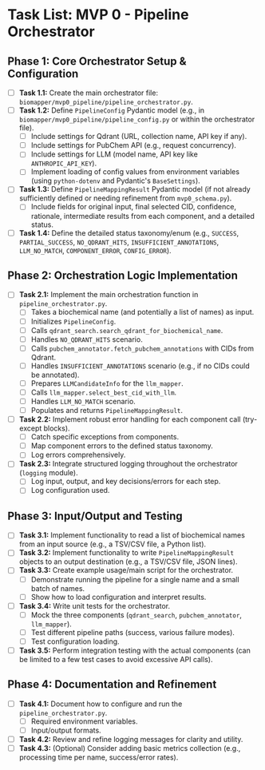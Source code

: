 # Task List: MVP 0 - Pipeline Orchestrator

## Phase 1: Core Orchestrator Setup & Configuration

*   [ ] **Task 1.1:** Create the main orchestrator file: `biomapper/mvp0_pipeline/pipeline_orchestrator.py`.
*   [ ] **Task 1.2:** Define `PipelineConfig` Pydantic model (e.g., in `biomapper/mvp0_pipeline/pipeline_config.py` or within the orchestrator file).
    *   [ ] Include settings for Qdrant (URL, collection name, API key if any).
    *   [ ] Include settings for PubChem API (e.g., request concurrency).
    *   [ ] Include settings for LLM (model name, API key like `ANTHROPIC_API_KEY`).
    *   [ ] Implement loading of config values from environment variables (using `python-dotenv` and Pydantic's `BaseSettings`).
*   [ ] **Task 1.3:** Define `PipelineMappingResult` Pydantic model (if not already sufficiently defined or needing refinement from `mvp0_schema.py`).
    *   [ ] Include fields for original input, final selected CID, confidence, rationale, intermediate results from each component, and a detailed status.
*   [ ] **Task 1.4:** Define the detailed status taxonomy/enum (e.g., `SUCCESS`, `PARTIAL_SUCCESS`, `NO_QDRANT_HITS`, `INSUFFICIENT_ANNOTATIONS`, `LLM_NO_MATCH`, `COMPONENT_ERROR`, `CONFIG_ERROR`).

## Phase 2: Orchestration Logic Implementation

*   [ ] **Task 2.1:** Implement the main orchestration function in `pipeline_orchestrator.py`.
    *   [ ] Takes a biochemical name (and potentially a list of names) as input.
    *   [ ] Initializes `PipelineConfig`.
    *   [ ] Calls `qdrant_search.search_qdrant_for_biochemical_name`.
    *   [ ] Handles `NO_QDRANT_HITS` scenario.
    *   [ ] Calls `pubchem_annotator.fetch_pubchem_annotations` with CIDs from Qdrant.
    *   [ ] Handles `INSUFFICIENT_ANNOTATIONS` scenario (e.g., if no CIDs could be annotated).
    *   [ ] Prepares `LLMCandidateInfo` for the `llm_mapper`.
    *   [ ] Calls `llm_mapper.select_best_cid_with_llm`.
    *   [ ] Handles `LLM_NO_MATCH` scenario.
    *   [ ] Populates and returns `PipelineMappingResult`.
*   [ ] **Task 2.2:** Implement robust error handling for each component call (try-except blocks).
    *   [ ] Catch specific exceptions from components.
    *   [ ] Map component errors to the defined status taxonomy.
    *   [ ] Log errors comprehensively.
*   [ ] **Task 2.3:** Integrate structured logging throughout the orchestrator (`logging` module).
    *   [ ] Log input, output, and key decisions/errors for each step.
    *   [ ] Log configuration used.

## Phase 3: Input/Output and Testing

*   [ ] **Task 3.1:** Implement functionality to read a list of biochemical names from an input source (e.g., a TSV/CSV file, a Python list).
*   [ ] **Task 3.2:** Implement functionality to write `PipelineMappingResult` objects to an output destination (e.g., a TSV/CSV file, JSON lines).
*   [ ] **Task 3.3:** Create example usage/main script for the orchestrator.
    *   [ ] Demonstrate running the pipeline for a single name and a small batch of names.
    *   [ ] Show how to load configuration and interpret results.
*   [ ] **Task 3.4:** Write unit tests for the orchestrator.
    *   [ ] Mock the three components (`qdrant_search`, `pubchem_annotator`, `llm_mapper`).
    *   [ ] Test different pipeline paths (success, various failure modes).
    *   [ ] Test configuration loading.
*   [ ] **Task 3.5:** Perform integration testing with the actual components (can be limited to a few test cases to avoid excessive API calls).

## Phase 4: Documentation and Refinement

*   [ ] **Task 4.1:** Document how to configure and run the `pipeline_orchestrator.py`.
    *   [ ] Required environment variables.
    *   [ ] Input/output formats.
*   [ ] **Task 4.2:** Review and refine logging messages for clarity and utility.
*   [ ] **Task 4.3:** (Optional) Consider adding basic metrics collection (e.g., processing time per name, success/error rates).
